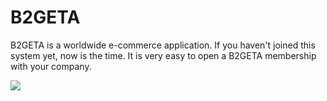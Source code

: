 # B2GETA
B2GETA is a worldwide e-commerce application. If you haven't joined this system yet, now is the time. It is very easy to open a B2GETA membership with your company.


<a href = "https://i.hizliresim.com/qspv6lq.jp" target = "_blank"> <img src = "https://i.hizliresim.com/qspv6lq.jp" /> </a>
